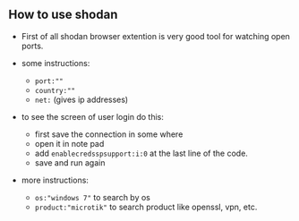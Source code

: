## How to use shodan

- First of all shodan browser extention is very good tool for watching open ports.

- some instructions:
	- `port:""`
	- `country:""`
	- `net:` (gives ip addresses)

- to see the screen of user login do this:
	- first save the connection in some where
	- open it in note pad
	- add `enablecredsspsupport:i:0` at the last line of the code.
	- save and run again

- more instructions:
	- `os:"windows 7"` to search by os
	- `product:"microtik"` to search product like openssl, vpn, etc.